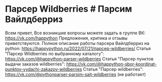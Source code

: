 # Парсер Wildberries # Парсим Вайлдберриз 
Всем привет, 
Все возникшие вопросы можете задать в группе ВК: https://vk.com/happython
Предложения, критика и отзывы приветствуются.
Полное описание работы парсера Вайлдберриз на python: https://happypython.ru/2022/07/21/парсер-wildberries/
Статья "Парсер Wildberries по выбранному каталогу": https://vk.com/@happython-parser-wildberries
Статья "Парсер пунктов выдачи заказов wildberries": https://vk.com/@happython-sbor-koordinat-punktov-vydachi-zakazov-wildberries
Статья "Парсер wildberries": https://vk.com/@pythonparser-parsim-sait-wildberries (не работает)
